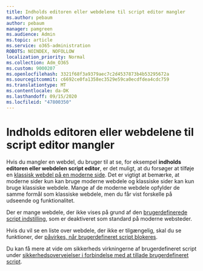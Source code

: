 ```yaml
---
title: Indholds editoren eller webdelene til script editor mangler
ms.author: pebaum
author: pebaum
manager: pamgreen
ms.audience: Admin
ms.topic: article
ms.service: o365-administration
ROBOTS: NOINDEX, NOFOLLOW
localization_priority: Normal
ms.collection: Adm_O365
ms.custom: 9000207
ms.openlocfilehash: 3321f68f3a9379aec7c2d4537873b4b53295672a
ms.sourcegitcommit: c6692ce0fa1358ec3529e59ca0ecdfdea4cdc759
ms.translationtype: MT
ms.contentlocale: da-DK
ms.lasthandoff: 09/15/2020
ms.locfileid: "47800350"
---
```

# <a name="content-editor-or-script-editor-web-parts-are-missing"></a>Indholds editoren eller webdelene til script editor mangler

Hvis du mangler en webdel, du bruger til at se, for eksempel **indholds editoren eller webdelen script editor**, er det muligt, at du forsøger at tilføje en [klassisk webdel på en moderne side](https://support.office.com/article/classic-and-modern-web-part-experiences-3fdae6c3-8fc1-49ab-8708-8c104b882e64). Det er vigtigt at bemærke, at moderne sider kun kan bruge moderne webdele og klassiske sider kan kun bruge klassiske webdele. Mange af de moderne webdele opfylder de samme formål som klassiske webdele, men du får vist forskelle på udseende og funktionalitet.

Der er mange webdele, der ikke vises på grund af den [brugerdefinerede script indstilling](https://docs.microsoft.com/sharepoint/allow-or-prevent-custom-script), som er deaktiveret som standard på moderne websteder. 

Hvis du vil se en liste over webdele, der ikke er tilgængelig, skal du se funktioner, der [påvirkes, når brugerdefineret script blokeres](https://docs.microsoft.com/sharepoint/allow-or-prevent-custom-script#features-affected-when-custom-script-is-blocked).

Du kan få mere at vide om sikkerheds virkningerne af brugerdefineret script under [sikkerhedsovervejelser i forbindelse med at tillade brugerdefineret script](https://docs.microsoft.com/sharepoint/security-considerations-of-allowing-custom-script).
